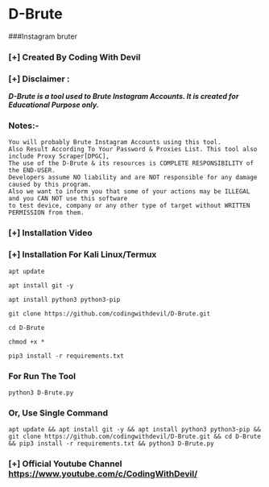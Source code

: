 # D-Brute
###Instagram bruter 
### [+] Created By Coding With Devil
### [+] Disclaimer :
***D-Brute is a tool used to Brute Instagram Accounts. It is created for Educational Purpose only.***
### Notes:- 
    You will probably Brute Instagram Accounts using this tool.
    Also Result According To Your Password & Proxies List. This tool also include Proxy Scraper[DPGC],
    The use of the D-Brute & its resources is COMPLETE RESPONSIBILITY of the END-USER.
    Developers assume NO liability and are NOT responsible for any damage caused by this program.
    Also we want to inform you that some of your actions may be ILLEGAL and you CAN NOT use this software 
    to test device, company or any other type of target without WRITTEN PERMISSION from them.
   
    
### [+] Installation Video 



### [+] Installation For Kali Linux/Termux

```apt update```

```apt install git -y```

```apt install python3 python3-pip```

```git clone https://github.com/codingwithdevil/D-Brute.git```

```cd D-Brute```

```chmod +x *```

```pip3 install -r requirements.txt```

### For Run The Tool

```python3 D-Brute.py```


### Or, Use Single Command
```
apt update && apt install git -y && apt install python3 python3-pip && git clone https://github.com/codingwithdevil/D-Brute.git && cd D-Brute && pip3 install -r requirements.txt && python3 D-Brute.py
```

### [+] Official Youtube Channel https://www.youtube.com/c/CodingWithDevil/
